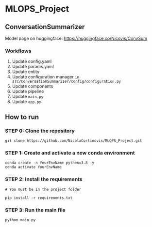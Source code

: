 # MLOPS_Project

## ConversationSummarizer

Model page on huggingface: https://huggingface.co/Nicovis/ConvSum

### Workflows

1. Update config.yaml
2. Update params.yaml
3. Update entity
4. Update configuration manager `in src/ConversationSummarizer/config/configuration.py`
5. Update components
6. Update pipeline
7. Update `main.py`
8. Update `app.py`

## How to run

### STEP 0: Clone the repository

```
git clone https://github.com/NicolaCortinovis/MLOPS_Project.git
```

### STEP 1: Create and activate a new conda environment

```
conda create -n YourEnvName python=3.8 -y
conda activate YourEnvName
```

### STEP 2: Install the requirements

```
# You must be in the project folder

pip install -r requirements.txt
```

### STEP 3: Run the main file

```
python main.py
```
